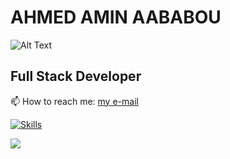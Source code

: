 # AHMED AMIN AABABOU
![Alt Text](https://i.pinimg.com/originals/81/17/8b/81178b47a8598f0c81c4799f2cdd4057.gif)
## Full Stack Developer 
📫 How to reach me: [my e-mail](mailto:aababou19@gmail.com)




[![Skills](https://skillicons.dev/icons?i=python,php,mysql,git,java,cs,c,html,css,js,stackoverflow,figma)](https://skillicons.dev)





<img src="http://github-profile-summary-cards.vercel.app/api/cards/profile-details?username=AHMED4MIN&theme=transparent">
